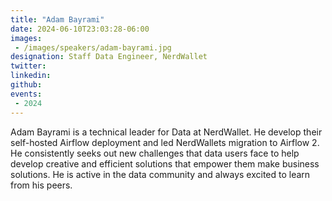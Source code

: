 ```yaml
---
title: "Adam Bayrami"
date: 2024-06-10T23:03:28-06:00
images: 
 - /images/speakers/adam-bayrami.jpg
designation: Staff Data Engineer, NerdWallet
twitter: 
linkedin: 
github: 
events:
 - 2024
---
```


Adam Bayrami is a technical leader for Data at NerdWallet. He develop their self-hosted Airflow deployment and led NerdWallets migration to Airflow 2. He consistently seeks out new challenges that data users face to help develop creative and efficient solutions that empower them make business solutions. He is active in the data community and always excited to learn from his peers. 


